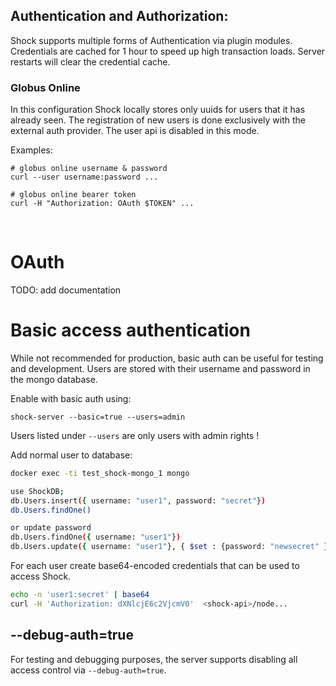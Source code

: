 
## Authentication and Authorization:

Shock supports multiple forms of Authentication via plugin modules. Credentials are cached for 1 hour to speed up high transaction loads. Server restarts will clear the credential cache.

### Globus Online 
In this configuration Shock locally stores only uuids for users that it has already seen. The registration of new users is done exclusively with the external auth provider. The user api is disabled in this mode.

Examples:

    # globus online username & password
    curl --user username:password ...

    # globus online bearer token 
    curl -H "Authorization: OAuth $TOKEN" ...


<br>

# OAuth

TODO: add documentation



# Basic access authentication

While not recommended for production, basic auth can be useful for testing and development. Users are stored with their username and password in the mongo database.

Enable with basic auth using:

`shock-server --basic=true --users=admin`

Users listed under `--users` are only users with admin rights !

Add normal user to database:
```bash
docker exec -ti test_shock-mongo_1 mongo

use ShockDB;
db.Users.insert({ username: "user1", password: "secret"}) 
db.Users.findOne()

or update password
db.Users.findOne({ username: "user1"})
db.Users.update({ username: "user1"}, { $set : {password: "newsecret" }}) 

```

For each user create base64-encoded credentials that can be used to access Shock.
```bash
echo -n 'user1:secret' | base64
curl -H 'Authorization: dXNlcjE6c2VjcmV0'  <shock-api>/node...
```

## --debug-auth=true
For testing and debugging purposes, the server supports disabling all access control via `--debug-auth=true`.



